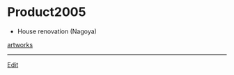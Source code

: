 # Product2005


* House renovation (Nagoya)

[artworks](artworks.md)





----
[Edit](https://github.com/vitroid/vitroid.github.io/edit/master/MD/Product2005.md)
